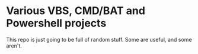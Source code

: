 # Various VBS, CMD/BAT and Powershell projects
This repo is just going to be full of random stuff. Some are useful, and some aren't.
